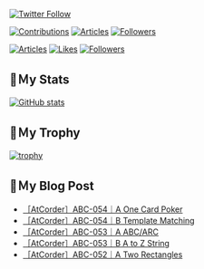 [![Twitter Follow](https://img.shields.io/twitter/follow/hyperdb?label=twitter&logo=twitter&style=plastic)](https://twitter.com/hyperdb)

[![Contributions](https://badgen.org/img/qiita/hyperdb/contributions?style=plastic)](https://qiita.com/hyperdb)
[![Articles](https://badgen.org/img/qiita/hyperdb/articles?style=plastic)](https://qiita.com/hyperdb)
[![Followers](https://badgen.org/img/qiita/hyperdb/followers?style=plastic)](https://qiita.com/hyperdb)

[![Articles](https://badgen.org/img/zenn/hyperdb/articles?style=plastic)](https://zenn.dev/hyperdb)
[![Likes](https://badgen.org/img/zenn/hyperdb/likes?style=plastic)](https://zenn.dev/hyperdb)
[![Followers](https://badgen.org/img/zenn/hyperdb/followers?style=plastic)](https://zenn.dev/hyperdb)

## 🔖Ｍy Stats

[![GitHub stats](https://github-readme-stats.vercel.app/api?username=hyperdb&theme=radical&count_private=true&show_icons=true)](https://github.com/anuraghazra/github-readme-stats)

## 🔖Ｍy Trophy

[![trophy](https://github-profile-trophy.vercel.app/?username=hyperdb&theme=onedark)](https://github.com/ryo-ma/github-profile-trophy)

## 🔖Ｍy Blog Post

<!-- BLOG-POST-LIST:START -->
- [［AtCorder］ABC-054｜A One Card Poker](https://zenn.dev/hyperdb/articles/e8c6ca24186eab)
- [［AtCorder］ABC-054｜B Template Matching](https://zenn.dev/hyperdb/articles/c827d8ea0c44c3)
- [［AtCorder］ABC-053｜A ABC/ARC](https://zenn.dev/hyperdb/articles/4a5976399ffe4d)
- [［AtCorder］ABC-053｜B A to Z String](https://zenn.dev/hyperdb/articles/018a7803515dea)
- [［AtCorder］ABC-052｜A  Two Rectangles](https://zenn.dev/hyperdb/articles/716d546e63da15)
<!-- BLOG-POST-LIST:END -->

